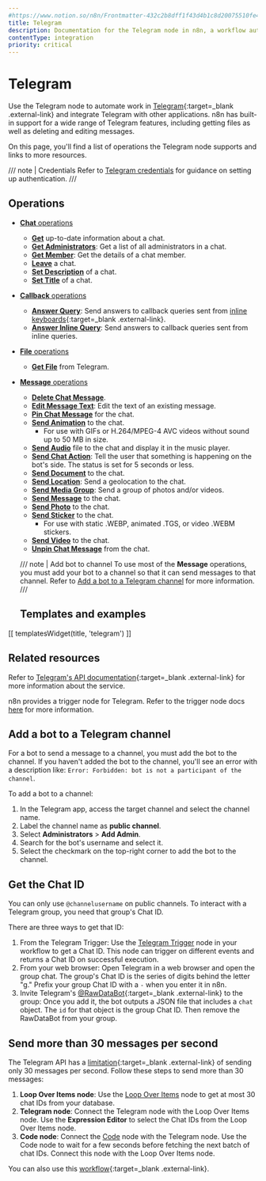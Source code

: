 ```yaml
---
#https://www.notion.so/n8n/Frontmatter-432c2b8dff1f43d4b1c8d20075510fe4
title: Telegram
description: Documentation for the Telegram node in n8n, a workflow automation platform. Includes details of operations and configuration, and links to examples and credentials information.
contentType: integration
priority: critical
---
```


# Telegram

Use the Telegram node to automate work in [Telegram](https://telegram.org/){:target=_blank .external-link} and integrate Telegram with other applications. n8n has built-in support for a wide range of Telegram features, including getting files as well as deleting and editing messages. 

On this page, you'll find a list of operations the Telegram node supports and links to more resources.

/// note | Credentials
Refer to [Telegram credentials](/integrations/builtin/credentials/telegram/) for guidance on setting up authentication. 
///

## Operations

* [**Chat** operations](/integrations/builtin/app-nodes/n8n-nodes-base.telegram/chat-operations/)
    * [**Get**](/integrations/builtin/app-nodes/n8n-nodes-base.telegram/chat-operations/#get-chat) up-to-date information about a chat.
    * [**Get Administrators**](/integrations/builtin/app-nodes/n8n-nodes-base.telegram/chat-operations/#get-administrators): Get a list of all administrators in a chat.
    * [**Get Member**](/integrations/builtin/app-nodes/n8n-nodes-base.telegram/chat-operations/#get-chat-member): Get the details of a chat member.
    * [**Leave**](/integrations/builtin/app-nodes/n8n-nodes-base.telegram/chat-operations/#leave-chat) a chat.
    * [**Set Description**](/integrations/builtin/app-nodes/n8n-nodes-base.telegram/chat-operations/#set-description) of a chat.
    * [**Set Title**](/integrations/builtin/app-nodes/n8n-nodes-base.telegram/chat-operations/#set-title) of a chat.
* [**Callback** operations](/integrations/builtin/app-nodes/n8n-nodes-base.telegram/callback-operations/)
    * [**Answer Query**](/integrations/builtin/app-nodes/n8n-nodes-base.telegram/callback-operations/#answer-query): Send answers to callback queries sent from [inline keyboards](https://core.telegram.org/bots/features#inline-keyboards){:target=_blank .external-link}.
    * [**Answer Inline Query**](/integrations/builtin/app-nodes/n8n-nodes-base.telegram/callback-operations/#answer-inline-query): Send answers to callback queries sent from inline queries.
* [**File** operations](/integrations/builtin/app-nodes/n8n-nodes-base.telegram/file-operations/)
    * [**Get File**](/integrations/builtin/app-nodes/n8n-nodes-base.telegram/file-operations/#get-file) from Telegram.
* [**Message** operations](/integrations/builtin/app-nodes/n8n-nodes-base.telegram/message-operations/)
    * [**Delete Chat Message**](/integrations/builtin/app-nodes/n8n-nodes-base.telegram/message-operations/#delete-chat-message).
    * [**Edit Message Text**](/integrations/builtin/app-nodes/n8n-nodes-base.telegram/message-operations/#edit-message-text): Edit the text of an existing message.
    * [**Pin Chat Message**](/integrations/builtin/app-nodes/n8n-nodes-base.telegram/message-operations/#pin-chat-message) for the chat.
    * [**Send Animation**](/integrations/builtin/app-nodes/n8n-nodes-base.telegram/message-operations/#send-animation) to the chat.
        * For use with GIFs or H.264/MPEG-4 AVC videos without sound up to 50 MB in size.
    * [**Send Audio**](/integrations/builtin/app-nodes/n8n-nodes-base.telegram/message-operations/#send-audio) file to the chat and display it in the music player.
    * [**Send Chat Action**](/integrations/builtin/app-nodes/n8n-nodes-base.telegram/message-operations/#send-chat-action): Tell the user that something is happening on the bot's side. The status is set for 5 seconds or less.
    * [**Send Document**](/integrations/builtin/app-nodes/n8n-nodes-base.telegram/message-operations/#send-document) to the chat.
    * [**Send Location**](/integrations/builtin/app-nodes/n8n-nodes-base.telegram/message-operations/#send-location): Send a geolocation to the chat.
    * [**Send Media Group**](/integrations/builtin/app-nodes/n8n-nodes-base.telegram/message-operations/#send-media-group): Send a group of photos and/or videos.
    * [**Send Message**](/integrations/builtin/app-nodes/n8n-nodes-base.telegram/message-operations/#send-message) to the chat.
    * [**Send Photo**](/integrations/builtin/app-nodes/n8n-nodes-base.telegram/message-operations/#send-photo) to the chat.
    * [**Send Sticker**](/integrations/builtin/app-nodes/n8n-nodes-base.telegram/message-operations/#send-sticker) to the chat.
        * For use with static .WEBP, animated .TGS, or video .WEBM stickers.
    * [**Send Video**](/integrations/builtin/app-nodes/n8n-nodes-base.telegram/message-operations/#send-video) to the chat.
    * [**Unpin Chat Message**](/integrations/builtin/app-nodes/n8n-nodes-base.telegram/message-operations/#unpin-chat-message) from the chat.
    
    /// note | Add bot to channel
    To use most of the **Message** operations, you must add your bot to a channel so that it can send messages to that channel. Refer to [Add a bot to a Telegram channel](#add-a-bot-to-a-telegram-channel) for more information.
    ///

    ## Templates and examples

<!-- see https://www.notion.so/n8n/Pull-in-templates-for-the-integrations-pages-37c716837b804d30a33b47475f6e3780 -->
[[ templatesWidget(title, 'telegram') ]]

## Related resources

Refer to [Telegram's API documentation](https://core.telegram.org/bots/api){:target=_blank .external-link} for more information about the service.

n8n provides a trigger node for Telegram. Refer to the trigger node docs [here](/integrations/builtin/trigger-nodes/n8n-nodes-base.telegramtrigger/) for more information.

## Add a bot to a Telegram channel

For a bot to send a message to a channel, you must add the bot to the channel. If you haven't added the bot to the channel, you'll see an error with a description like:
`Error: Forbidden: bot is not a participant of the channel`.

To add a bot to a channel:

1. In the Telegram app, access the target channel and select the channel name.
2. Label the channel name as **public channel**.
3. Select **Administrators** > **Add Admin**.
4. Search for the bot's username and select it.
5. Select the checkmark on the top-right corner to add the bot to the channel.

## Get the Chat ID

You can only use `@channelusername` on public channels. To interact with a Telegram group, you need that group's Chat ID.

There are three ways to get that ID:

1. From the Telegram Trigger: Use the [Telegram Trigger](/integrations/builtin/trigger-nodes/n8n-nodes-base.telegramtrigger/) node in your workflow to get a Chat ID. This node can trigger on different events and returns a Chat ID on successful execution.
2. From your web browser: Open Telegram in a web browser and open the group chat. The group's Chat ID is the series of digits behind the letter "g." Prefix your group Chat ID with a `-` when you enter it in n8n.
3. Invite Telegram's [@RawDataBot](https://t.me/RawDataBot){:target=_blank .external-link} to the group: Once you add it, the bot outputs a JSON file that includes a `chat` object. The `id` for that object is the group Chat ID. Then remove the RawDataBot from your group.

## Send more than 30 messages per second

The Telegram API has a [limitation](https://core.telegram.org/bots/faq#broadcasting-to-users){:target=_blank .external-link} of sending only 30 messages per second. Follow these steps to send more than 30 messages:

1. **Loop Over Items node**: Use the [Loop Over Items](/integrations/builtin/core-nodes/n8n-nodes-base.splitinbatches/) node to get at most 30 chat IDs from your database.
2. **Telegram node**: Connect the Telegram node with the Loop Over Items node. Use the **Expression Editor** to select the Chat IDs from the Loop Over Items node.
3. **Code node**: Connect the [Code](/integrations/builtin/core-nodes/n8n-nodes-base.code/) node with the Telegram node. Use the Code node to wait for a few seconds before fetching the next batch of chat IDs. Connect this node with the Loop Over Items node.

You can also use this [workflow](https://n8n.io/workflows/772){:target=_blank .external-link}.
